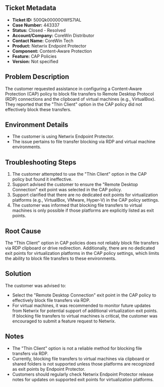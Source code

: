 ## Ticket Metadata
- **Ticket ID:** 500Qk00000OWfS7IAL
- **Case Number:** 443337
- **Status:** Closed - Resolved
- **Account/Company:** CoreWin Distributor
- **Contact Name:** CoreWin Tech
- **Product:** Netwrix Endpoint Protector
- **Component:** Content-Aware Protection
- **Feature:** CAP Policies
- **Version:** Not specified

## Problem Description
The customer requested assistance in configuring a Content-Aware Protection (CAP) policy to block file transfers to Remote Desktop Protocol (RDP) connections and the clipboard of virtual machines (e.g., VirtualBox). They reported that the "Thin Client" option in the CAP policy did not effectively block these transfers.

## Environment Details
- The customer is using Netwrix Endpoint Protector.
- The issue pertains to file transfer blocking via RDP and virtual machine environments.

## Troubleshooting Steps
1. The customer attempted to use the "Thin Client" option in the CAP policy but found it ineffective.
2. Support advised the customer to ensure the "Remote Desktop Connection" exit point was selected in the CAP policy.
3. Support clarified that there are no dedicated exit points for virtualization platforms (e.g., VirtualBox, VMware, Hyper-V) in the CAP policy settings.
4. The customer was informed that blocking file transfers to virtual machines is only possible if those platforms are explicitly listed as exit points.

## Root Cause
The "Thin Client" option in CAP policies does not reliably block file transfers via RDP clipboard or drive redirection. Additionally, there are no dedicated exit points for virtualization platforms in the CAP policy settings, which limits the ability to block file transfers to these environments.

## Solution
The customer was advised to:
- Select the "Remote Desktop Connection" exit point in the CAP policy to effectively block file transfers via RDP.
- For virtual machines, it was recommended to monitor future updates from Netwrix for potential support of additional virtualization exit points. If blocking file transfers to virtual machines is critical, the customer was encouraged to submit a feature request to Netwrix.

## Notes
- The "Thin Client" option is not a reliable method for blocking file transfers via RDP.
- Currently, blocking file transfers to virtual machines via clipboard or shared folders is not supported unless those platforms are recognized as exit points by Endpoint Protector.
- Customers should regularly check Netwrix Endpoint Protector release notes for updates on supported exit points for virtualization platforms.
